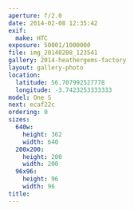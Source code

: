 ```yaml
---
aperture: f/2.0
date: 2014-02-08 12:35:42
exif:
  make: HTC
exposure: 50001/1000000
file: img_20140208_123541
gallery: 2014-heathergems-factory
layout: gallery-photo
location:
  latitude: 56.707992527778
  longitude: -3.7423253333333
model: One S
next: ecaf22c
ordering: 0
sizes:
  640w:
    height: 362
    width: 640
  200x200:
    height: 200
    width: 200
  96x96:
    height: 96
    width: 96
title: 
---
```

